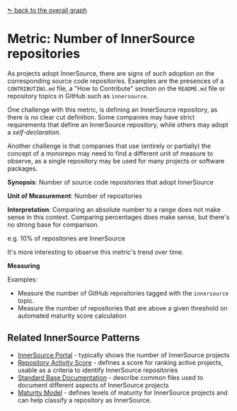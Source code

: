 [⬑ back to the overall graph](../use_gqm.md)

# **Metric:** Number of InnerSource repositories

As projects adopt InnerSource, there are signs of such adoption on the corresponding source code repositories.
Examples are the presences of a `CONTRIBUTING.md` file, a "How to Contribute" section on the `README.md` file or repository topics in GitHub such as `innersource`.

One challenge with this metric, is defining an InnerSource repository, as there is no clear cut definition.
Some companies may have strict requirements that define an InnerSource repository, while others may adopt a _self-declaration_.

Another challenge is that companies that use (entirely or partially) the concept of a monorepo may need to find a different unit of measure to observe, as a single repository may be used for many projects or software packages.

**Synopsis**: Number of source code repositories that adopt InnerSource 

**Unit of Measurement**: Number of repositories 

**Interpretation**: Comparing an absolute number to a range does not make sense in this context. Comparing percentages does make sense, but there's no strong base for comparison.

e.g. 10% of repositories are InnerSource

It's more interesting to observe this metric's trend over time.  

**Measuring**

Examples:
- Measure the number of GitHub repositories tagged with the `innersource` topic.
- Measure the number of repositories that are above a given threshold on automated maturity score calculation

## Related InnerSource Patterns
- [InnerSource Portal](https://patterns.innersourcecommons.org/p/innersource-portal) - typically shows the number of InnerSource projects
- [Repository Activity Score](https://patterns.innersourcecommons.org/p/repository-activity-score) - defines a score for ranking active projects, usable as a criteria to identify InnerSource repositories
- [Standard Base Documentation](https://patterns.innersourcecommons.org/p/base-documentation) - describe common files used to document different aspects of InnerSource projects
- [Maturity Model](https://patterns.innersourcecommons.org/p/maturity-model) - defines levels of maturity for InnerSource projects and can help classify a repository as InnerSource.
